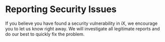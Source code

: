 <!--
SPDX-FileCopyrightText: 2024 Siemens AG

SPDX-License-Identifier: MIT

This source code is licensed under the MIT license found in the
LICENSE file in the root directory of this source tree.
-->

# Reporting Security Issues

If you believe you have found a security vulnerability in iX, we encourage you to let us know right away. We will investigate all legitimate reports and do our best to quickly fix the problem.
